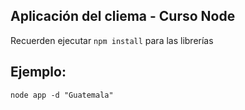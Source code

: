 ## Aplicación del cliema - Curso Node

Recuerden ejecutar ```npm install``` para las librerías

## Ejemplo: 
```
node app -d "Guatemala"
```